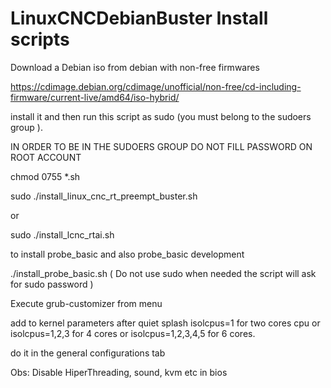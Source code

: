 # LinuxCNCDebianBuster Install scripts

Download a Debian iso from debian with non-free firmwares

https://cdimage.debian.org/cdimage/unofficial/non-free/cd-including-firmware/current-live/amd64/iso-hybrid/

install it and then run this script as sudo (you must belong to the sudoers group ).

IN ORDER TO BE IN THE SUDOERS GROUP DO NOT FILL PASSWORD ON ROOT ACCOUNT 

chmod 0755 *.sh

sudo ./install_linux_cnc_rt_preempt_buster.sh

or

sudo ./install_lcnc_rtai.sh 

to install probe_basic and also probe_basic development

./install_probe_basic.sh ( Do not use sudo when needed the script will ask for sudo password )


Execute grub-customizer from menu

add to kernel parameters after quiet splash isolcpus=1 for two cores cpu or isolcpus=1,2,3 for 4 cores or isolcpus=1,2,3,4,5 for 6 cores.

do it in the general configurations tab

Obs: Disable HiperThreading, sound, kvm etc in bios
